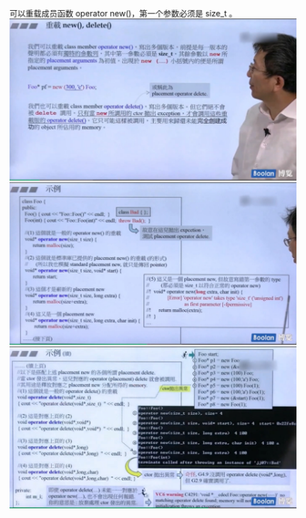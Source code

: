 可以重载成员函数 operator new()，第一个参数必须是 size_t 。
![](attachments/24.1.1重载new()%20delete()示例.jpg)
![](attachments/24.1.2重载new()%20delete()示例.jpg)
![](attachments/24.1.3重载new()%20delete()示例.jpg)
